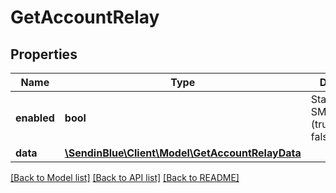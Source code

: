# GetAccountRelay

## Properties
Name | Type | Description | Notes
------------ | ------------- | ------------- | -------------
**enabled** | **bool** | Status of your SMTP Account (true&#x3D;Enabled, false&#x3D;Disabled) | 
**data** | [**\SendinBlue\Client\Model\GetAccountRelayData**](GetAccountRelayData.md) |  | 

[[Back to Model list]](../../README.md#documentation-for-models) [[Back to API list]](../../README.md#documentation-for-api-endpoints) [[Back to README]](../../README.md)


